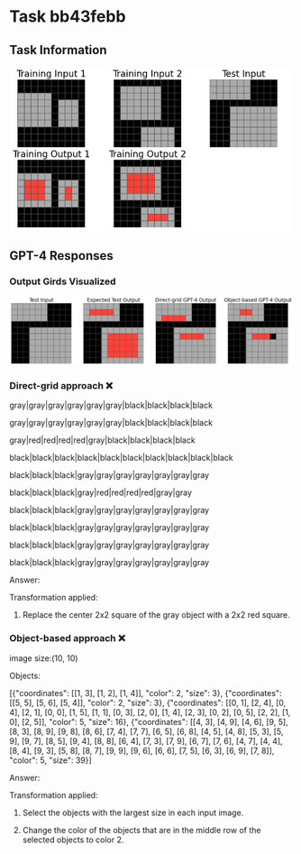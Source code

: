 
# Task bb43febb

## Task Information

![](images/tasks/bb43febb.png)

## GPT-4 Responses

### Output Girds Visualized
![](images/solutions/bb43febb.png)

### Direct-grid approach ❌
gray|gray|gray|gray|gray|gray|black|black|black|black

gray|gray|gray|gray|gray|gray|black|black|black|black

gray|red|red|red|red|gray|black|black|black|black

black|black|black|black|black|black|black|black|black|black

black|black|black|gray|gray|gray|gray|gray|gray|gray

black|black|black|gray|red|red|red|red|gray|gray

black|black|black|gray|gray|gray|gray|gray|gray|gray

black|black|black|gray|gray|gray|gray|gray|gray|gray

black|black|black|gray|gray|gray|gray|gray|gray|gray

black|black|black|gray|gray|gray|gray|gray|gray|gray



Answer:

Transformation applied:

1. Replace the center 2x2 square of the gray object with a 2x2 red square.

### Object-based approach ❌
image size:(10, 10)

Objects:

[{"coordinates": [[1, 3], [1, 2], [1, 4]], "color": 2, "size": 3}, {"coordinates": [[5, 5], [5, 6], [5, 4]], "color": 2, "size": 3}, {"coordinates": [[0, 1], [2, 4], [0, 4], [2, 1], [0, 0], [1, 5], [1, 1], [0, 3], [2, 0], [1, 4], [2, 3], [0, 2], [0, 5], [2, 2], [1, 0], [2, 5]], "color": 5, "size": 16}, {"coordinates": [[4, 3], [4, 9], [4, 6], [9, 5], [8, 3], [8, 9], [9, 8], [8, 6], [7, 4], [7, 7], [6, 5], [6, 8], [4, 5], [4, 8], [5, 3], [5, 9], [9, 7], [8, 5], [9, 4], [8, 8], [6, 4], [7, 3], [7, 9], [6, 7], [7, 6], [4, 7], [4, 4], [8, 4], [9, 3], [5, 8], [8, 7], [9, 9], [9, 6], [6, 6], [7, 5], [6, 3], [6, 9], [7, 8]], "color": 5, "size": 39}]



Answer:

Transformation applied:

1. Select the objects with the largest size in each input image.

2. Change the color of the objects that are in the middle row of the selected objects to color 2.
